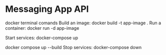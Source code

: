 # Messaging App API

docker terminal comands
Build an image: docker build -t app-image .
Run a container: docker run -d app-image

Start services: docker-compose up

docker compose up --build 
Stop services: docker-compose down